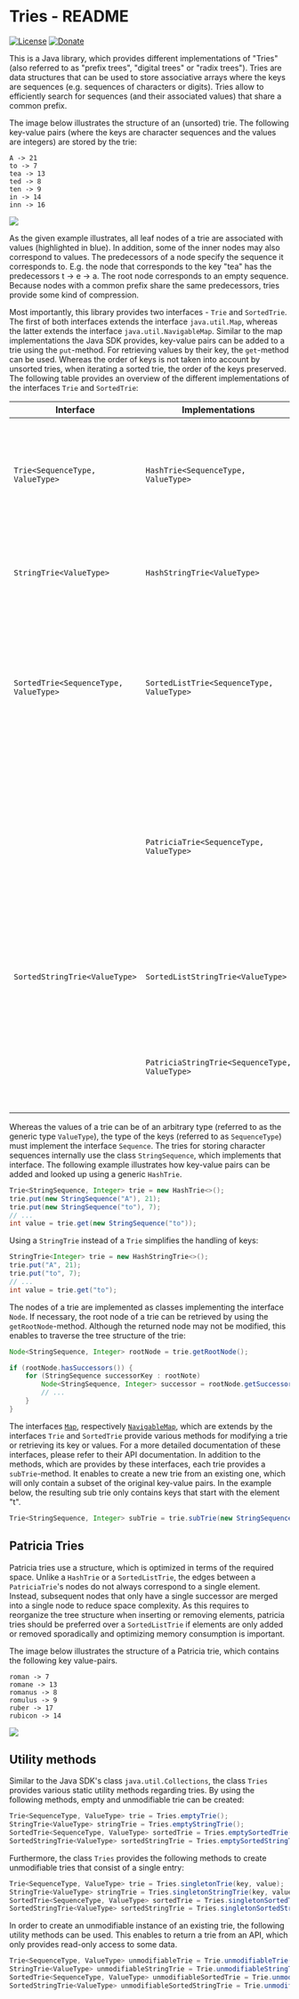 # Tries - README

[![License](https://img.shields.io/badge/License-Apache%202.0-blue.svg)](https://opensource.org/licenses/Apache-2.0) [![Donate](https://img.shields.io/badge/Donate-PayPal-green.svg)](https://www.paypal.com/cgi-bin/webscr?cmd=_s-xclick&hosted_button_id=X75YSLEJV3DWE)

This is a Java library, which provides different implementations of "Tries" (also referred to as "prefix trees", "digital trees" or "radix trees"). Tries are data structures that can be used to store associative arrays where the keys are sequences (e.g. sequences of characters or digits). Tries allow to efficiently search for sequences (and their associated values) that share a common prefix.

The image below illustrates the structure of an (unsorted) trie. The following key-value pairs (where the keys are character sequences and the values are integers) are stored by the trie:

```
A -> 21
to -> 7
tea -> 13
ted -> 8
ten -> 9
in -> 14
inn -> 16
```  

![](/doc/images/trie_example.png)

As the given example illustrates, all leaf nodes of a trie are associated with values (highlighted in blue). In addition, some of the inner nodes may also correspond to values. The predecessors of a node specify the sequence it corresponds to. E.g. the node that corresponds to the key "tea" has the predecessors t -> e -> a. The root node corresponds to an empty sequence. Because nodes with a common prefix share the same predecessors, tries provide some kind of compression.

Most importantly, this library provides two interfaces - `Trie` and `SortedTrie`. The first of both interfaces extends the interface `java.util.Map`, whereas the latter extends the interface `java.util.NavigableMap`. Similar to the map implementations the Java SDK provides, key-value pairs can be added to a trie using the `put`-method. For retrieving values by their key, the `get`-method can be used. Whereas the order of keys is not taken into account by unsorted tries, when iterating a sorted trie, the order of the keys preserved. The following table provides an overview of the different implementations of the interfaces `Trie` and `SortedTrie`:

| Interface                              | Implementations                                 | Description                                                                                                                                                                                |
|----------------------------------------|-------------------------------------------------|--------------------------------------------------------------------------------------------------------------------------------------------------------------------------------------------|
| `Trie<SequenceType, ValueType>`        | `HashTrie<SequenceType, ValueType>`             | An unsorted trie, which stores the successors of nodes in hash maps. This enables to lookup keys with linear complexity.                                                                   |
| `StringTrie<ValueType>`                | `HashStringTrie<ValueType>`                     | The pendant of the class `HashTrie` for using character sequences, i.e. Strings, as keys.                                                                                                  |
| `SortedTrie<SequenceType, ValueType>`  | `SortedListTrie<SequenceType, ValueType>`       | A sorted trie, which stores the successors of nodes in sorted lists. As binary searches are used to search for successors, looking up keys comes at logarithmic costs.                     |
|                                        | `PatriciaTrie<SequenceType, ValueType>`         | A sorted trie similar to a `SortedListTrie`, where edges between nodes do not always correspond to a single element. Subsequent nodes with a single successor are merged to a single node. |
| `SortedStringTrie<ValueType>`          | `SortedListStringTrie<ValueType>`               | The pendant of the class `SortedListTrie` for using character sequences, i.e. Strings, as keys.                                                                                            |
|                                        | `PatriciaStringTrie<SequenceType, ValueType>`   | The pendant of the class `PatriciaTrie` for using character sequences, i.e. Strings, as keys.                                                                                              |

Whereas the values of a trie can be of an arbitrary type (referred to as the generic type `ValueType`), the type of the keys (referred to as `SequenceType`) must implement the interface `Sequence`. The tries for storing character sequences internally use the class `StringSequence`, which implements that interface. The following example illustrates how key-value pairs can be added and looked up using a generic `HashTrie`.  

```java
Trie<StringSequence, Integer> trie = new HashTrie<>();
trie.put(new StringSequence("A"), 21);
trie.put(new StringSequence("to"), 7);
// ...
int value = trie.get(new StringSequence("to"));
```

Using a `StringTrie` instead of a `Trie` simplifies the handling of keys:

```java
StringTrie<Integer> trie = new HashStringTrie<>();
trie.put("A", 21);
trie.put("to", 7);
// ...
int value = trie.get("to");
```

The nodes of a trie are implemented as classes implementing the interface `Node`. If necessary, the root node of a trie can be retrieved by using the `getRootNode`-method. Although the returned node may not be modified, this enables to traverse the tree structure of the trie:

```java
Node<StringSequence, Integer> rootNode = trie.getRootNode();

if (rootNode.hasSuccessors()) {
    for (StringSequence successorKey : rootNote)
        Node<StringSequence, Integer> successor = rootNode.getSuccessor(successorKey);
        // ...
    }
}
```

The interfaces [`Map`](https://docs.oracle.com/javase/8/docs/api/java/util/Map.html), respectively [`NavigableMap`](https://docs.oracle.com/javase/8/docs/api/java/util/NavigableMap.html), which are extends by the interfaces `Trie` and `SortedTrie` provide various methods for modifying a trie or retrieving its key or values. For a more detailed documentation of these interfaces, please refer to their API documentation. In addition to the methods, which are provides by these interfaces, each trie provides a `subTrie`-method. It enables to create a new trie from an existing one, which will only contain a subset of the original key-value pairs. In the example below, the resulting sub trie only contains keys that start with the element "t".

```java
Trie<StringSequence, Integer> subTrie = trie.subTrie(new StringSequence("t"));
```

## Patricia Tries

Patricia tries use a structure, which is optimized in terms of the required space. Unlike a `HashTrie` or a `SortedListTrie`, the edges between a `PatriciaTrie`'s nodes do not always correspond to a single element. Instead, subsequent nodes that only have a single successor are merged into a single node to reduce space complexity. As this requires to reorganize the tree structure when inserting or removing elements, patricia tries should be preferred over a `SortedListTrie` if elements are only added or removed sporadically and optimizing memory consumption is important. 

The image below illustrates the structure of a Patricia trie, which contains the following key value-pairs. 

```
roman -> 7
romane -> 13
romanus -> 8
romulus -> 9
ruber -> 17
rubicon -> 14
```  

![](/doc/images/patricia_trie_example.png)

## Utility methods

Similar to the Java SDK's class `java.util.Collections`, the class `Tries` provides various static utility methods regarding tries. By using the following methods, empty and unmodifiable trie can be created:

```java
Trie<SequenceType, ValueType> trie = Tries.emptyTrie();
StringTrie<ValueType> stringTrie = Tries.emptyStringTrie();
SortedTrie<SequenceType, ValueType> sortedTrie = Tries.emptySortedTrie();
SortedStringTrie<ValueType> sortedStringTrie = Tries.emptySortedStringTrie();
```

Furthermore, the class `Tries` provides the following methods to create unmodifiable tries that consist of a single entry:

```java
Trie<SequenceType, ValueType> trie = Tries.singletonTrie(key, value);
StringTrie<ValueType> stringTrie = Tries.singletonStringTrie(key, value);
SortedTrie<SequenceType, ValueType> sortedTrie = Tries.singletonSortedTrie(key, value);
SortedStringTrie<ValueType> sortedStringTrie = Tries.singletonSortedStringTrie(key, value);
``` 

In order to create an unmodifiable instance of an existing trie, the following utility methods can be used. This enables to return a trie from an API, which only provides read-only access to some data.

```java
Trie<SequenceType, ValueType> unmodifiableTrie = Trie.unmodifiableTrie(trie);
StringTrie<ValueType> unmodifiableStringTrie = Trie.unmodifiableStringTrie(stringTrie);
SortedTrie<SequenceType, ValueType> unmodifiableSortedTrie = Trie.unmodifiableSortedTrie(sortedTrie);
SortedStringTrie<ValueType> unmodifiableSortedStringTrie = Trie.unmodifiableSortedStringTrie(sortedStringTrie);
```